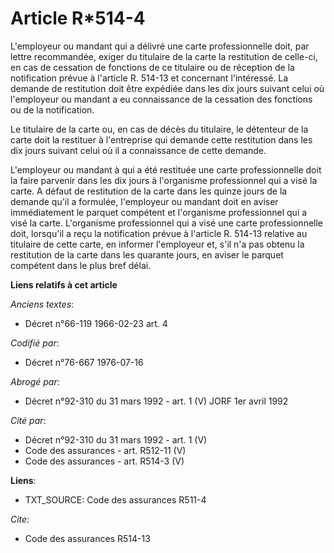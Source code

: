 # Article R*514-4

L'employeur ou mandant qui a délivré une carte professionnelle doit, par lettre recommandée, exiger du titulaire de la carte
la restitution de celle-ci, en cas de cessation de fonctions de ce titulaire ou de réception de la notification prévue à
l'article R. 514-13 et concernant l'intéressé. La demande de restitution doit être expédiée dans les dix jours suivant celui
où l'employeur ou mandant a eu connaissance de la cessation des fonctions ou de la notification.

Le titulaire de la carte ou, en cas de décès du titulaire, le détenteur de la carte doit la restituer à l'entreprise qui
demande cette restitution dans les dix jours suivant celui où il a connaissance de cette demande.

L'employeur ou mandant à qui a été restituée une carte professionnelle doit la faire parvenir dans les dix jours à
l'organisme professionnel qui a visé la carte. A défaut de restitution de la carte dans les quinze jours de la demande qu'il
a formulée, l'employeur ou mandant doit en aviser immédiatement le parquet compétent et l'organisme professionnel qui a visé
la carte.    L'organisme professionnel qui a visé une carte professionnelle doit, lorsqu'il a reçu la notification prévue à
l'article R. 514-13 relative au titulaire de cette carte, en informer l'employeur et, s'il n'a pas obtenu la restitution de
la carte dans les quarante jours, en aviser le parquet compétent dans le plus bref délai.

**Liens relatifs à cet article**

_Anciens textes_:

  - Décret n°66-119 1966-02-23 art. 4

_Codifié par_:

  - Décret n°76-667 1976-07-16

_Abrogé par_:

  - Décret n°92-310 du 31 mars 1992 - art. 1 (V) JORF 1er avril 1992

_Cité par_:

  - Décret n°92-310 du 31 mars 1992 - art. 1 (V)
  - Code des assurances - art. R512-11 (V)
  - Code des assurances - art. R514-3 (V)

**Liens**:

  - TXT_SOURCE: Code des assurances R511-4

_Cite_:

  - Code des assurances R514-13
